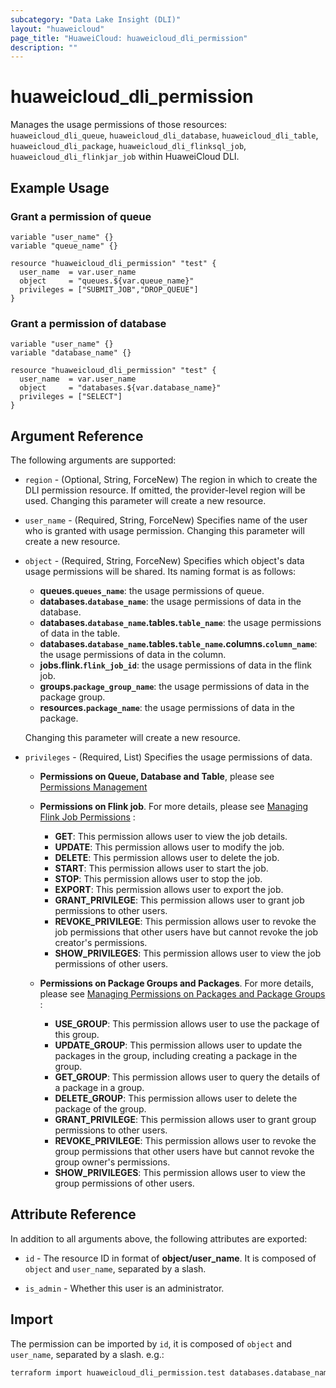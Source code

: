 ```yaml
---
subcategory: "Data Lake Insight (DLI)"
layout: "huaweicloud"
page_title: "HuaweiCloud: huaweicloud_dli_permission"
description: ""
---
```


# huaweicloud_dli_permission

Manages the usage permissions of those resources: `huaweicloud_dli_queue`, `huaweicloud_dli_database`,
 `huaweicloud_dli_table`, `huaweicloud_dli_package`, `huaweicloud_dli_flinksql_job`, `huaweicloud_dli_flinkjar_job`
  within HuaweiCloud DLI.

## Example Usage

### Grant a permission of queue

```hcl
variable "user_name" {}
variable "queue_name" {}

resource "huaweicloud_dli_permission" "test" {
  user_name  = var.user_name
  object     = "queues.${var.queue_name}"
  privileges = ["SUBMIT_JOB","DROP_QUEUE"]
}
```

### Grant a permission of database

```hcl
variable "user_name" {}
variable "database_name" {}

resource "huaweicloud_dli_permission" "test" {
  user_name  = var.user_name
  object     = "databases.${var.database_name}"
  privileges = ["SELECT"]
}
```

## Argument Reference

The following arguments are supported:

* `region` - (Optional, String, ForceNew) The region in which to create the DLI permission resource. If omitted, the
  provider-level region will be used. Changing this parameter will create a new resource.

* `user_name` - (Required, String, ForceNew) Specifies name of the user who is granted with usage permission.
 Changing this parameter will create a new resource.

* `object` - (Required, String, ForceNew) Specifies which object's data usage permissions will be shared.
  Its naming format is as follows:
  + **queues.`queues_name`**: the usage permissions of queue.
  + **databases.`database_name`**: the usage permissions of data in the database.
  + **databases.`database_name`.tables.`table_name`**: the usage permissions of data in the table.
  + **databases.`database_name`.tables.`table_name`.columns.`column_name`**: the usage permissions of data in the column.
  + **jobs.flink.`flink_job_id`**: the usage permissions of data in the flink job.
  + **groups.`package_group_name`**: the usage permissions of data in the package group.
  + **resources.`package_name`**: the usage permissions of data in the package.

  Changing this parameter will create a new resource.

* `privileges` - (Required, List) Specifies the usage permissions of data.
  + **Permissions on Queue, Database and Table**,
   please see [Permissions Management](https://support.huaweicloud.com/intl/en-us/productdesc-dli/dli_07_0006.html)

  + **Permissions on Flink job**. For more details, please see
  [Managing Flink Job Permissions](https://support.huaweicloud.com/intl/en-us/usermanual-dli/dli_01_0479.html) :
      * **GET**: This permission allows user to view the job details.
      * **UPDATE**: This permission allows user to modify the job.
      * **DELETE**: This permission allows user to delete the job.
      * **START**: This permission allows user to start the job.
      * **STOP**: This permission allows user to stop the job.
      * **EXPORT**: This permission allows user to export the job.
      * **GRANT_PRIVILEGE**: This permission allows user to grant job permissions to other users.
      * **REVOKE_PRIVILEGE**: This permission allows user to revoke the job permissions that other users have but cannot
      revoke the job creator's permissions.
      * **SHOW_PRIVILEGES**: This permission allows user to view the job permissions of other users.

  + **Permissions on Package Groups and Packages**. For more details, please see [Managing Permissions on Packages and
   Package Groups](https://support.huaweicloud.com/intl/en-us/usermanual-dli/dli_01_0477.html) :
      * **USE_GROUP**: This permission allows user to use the package of this group.
      * **UPDATE_GROUP**: This permission allows user to update the packages in the group, including creating a package
        in the group.
      * **GET_GROUP**: This permission allows user to query the details of a package in a group.
      * **DELETE_GROUP**: This permission allows user to delete the package of the group.
      * **GRANT_PRIVILEGE**: This permission allows user to grant group permissions to other users.
      * **REVOKE_PRIVILEGE**: This permission allows user to revoke the group permissions that other users have but
        cannot revoke the group owner's permissions.
      * **SHOW_PRIVILEGES**: This permission allows user to view the group permissions of other users.

## Attribute Reference

In addition to all arguments above, the following attributes are exported:

* `id` - The resource ID in format of **object/user_name**. It is composed of `object` and `user_name`,
 separated by a slash.

* `is_admin` - Whether this user is an administrator.

## Import

The permission can be imported by `id`, it is composed of `object` and `user_name`, separated by a slash. e.g.:

```bash
terraform import huaweicloud_dli_permission.test databases.database_name/user_name
```
